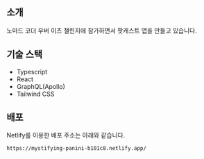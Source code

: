 ## 소개

노마드 코더 우버 이츠 챌린지에 참가하면서 팟캐스트 앱을 만들고 있습니다. 

## 기술 스택

- Typescript
- React
- GraphQL(Apollo)
- Tailwind CSS

## 배포

Netlify를 이용한 배포 주소는 아래와 같습니다.

```
https://mystifying-panini-b101c8.netlify.app/
```